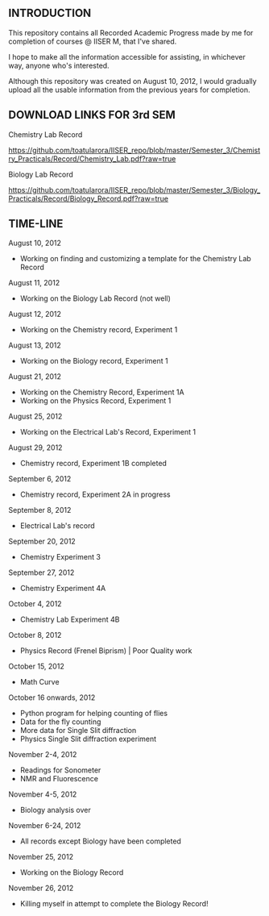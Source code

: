 INTRODUCTION
--

This repository contains all Recorded Academic Progress made by me for completion of courses @ IISER M, that I've shared.

I hope to make all the information accessible for assisting, in whichever way, anyone who's interested.

Although this repository was created on August 10, 2012, I would gradually upload all the usable information from the previous years for completion.

DOWNLOAD LINKS FOR 3rd SEM
--

Chemistry Lab Record

https://github.com/toatularora/IISER_repo/blob/master/Semester_3/Chemistry_Practicals/Record/Chemistry_Lab.pdf?raw=true


Biology Lab Record

https://github.com/toatularora/IISER_repo/blob/master/Semester_3/Biology_Practicals/Record/Biology_Record.pdf?raw=true


TIME-LINE
--

August 10, 2012
* Working on finding and customizing a template for the Chemistry Lab Record

August 11, 2012
* Working on the Biology Lab Record (not well)

August 12, 2012
* Working on the Chemistry record, Experiment 1

August 13, 2012
* Working on the Biology record, Experiment 1

August 21, 2012
* Working on the Chemistry Record, Experiment 1A
* Working on the Physics Record, Experiment 1

August 25, 2012
* Working on the Electrical Lab's Record, Experiment 1

August 29, 2012
* Chemistry record, Experiment 1B completed

September 6, 2012
* Chemistry record, Experiment 2A in progress

September 8, 2012
* Electrical Lab's record

September 20, 2012
* Chemistry Experiment 3

September 27, 2012
* Chemistry Experiment 4A

October 4, 2012
* Chemistry Lab Experiment 4B

October 8, 2012
* Physics Record (Frenel Biprism) | Poor Quality work

October 15, 2012
* Math Curve

October 16 onwards, 2012
* Python program for helping counting of flies
* Data for the fly counting
* More data for Single Slit diffraction
* Physics Single Slit diffraction experiment

November 2-4, 2012
* Readings for Sonometer
* NMR and Fluorescence

November 4-5, 2012
* Biology analysis over

November 6-24, 2012
* All records except Biology have been completed

November 25, 2012
* Working on the Biology Record

November 26, 2012
* Killing myself in attempt to complete the Biology Record!